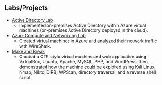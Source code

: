 ## Labs/Projects
* [Active Directory Lab](https://github.com/WilliamDGreenlaw/active-directory-lab)
  * Implemented on-premises Active Directory within Azure virtual machines (on-premises Active Directory deployed in the cloud).
* [Azure Compute and Networking Lab](https://github.com/WilliamDGreenlaw/azure-compute-and-networking-lab)
  * Created virtual machines in Azure and analyzed their network traffic with WireShark.
* [Make and Break](https://github.com/WilliamDGreenlaw/Make-and-Break)
  * Created a CTF-style virtual machine and web application using VirtualBox, Ubuntu, Apache, MySQL, PHP, and WordPress, then demonstrated how the machine could be exploited using Kali Linux, Nmap, Nikto, DIRB, WPScan, directory traversal, and a reverse shell script.
